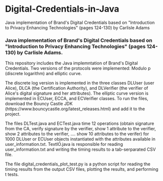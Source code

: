 # Digital-Credentials-in-Java
Java implementation of Brand's Digital Credentials based on "Introduction to Privacy Enhancing Technologies" (pages 124-130) by Carlisle Adams
<h3 >Java implementation of Brand's Digital Credentials based on "Introduction to Privacy Enhancing Technologies" (pages 124-130) by Carlisle Adams.</h3>
<p>This repository includes the Java implemntation of Brand's Digital Credentials. Two versions of the protocols were implemented: Modulo p (discrete logarithm) and elliptic curve.</p>
<p>The discrete log version is implemented in the three classes DLUser (user Alice), DLCA (the Certification Authority), and DLVerifier (the verifier of Alice's digital signature and her attributes). The elliptic curve version is implemented in ECUser, ECCA, and ECVerifier classes. To run the files, download the Bouncy Castle JDK (https://www.bouncycastle.org/latest_releases.html) and add it to the project.</p>
<p>The files DLTest.java and ECTest.java time 12 operations (obtain signature from the CA, verify signature by the verifier, show 1 attribute to the verifier, show 2 attributes to the verifier, .... show 10 attributes to the verifer) for 1000 DLUser or ECUser objects instantiated with the attributes available in user_information.txt. TextIO.java is responsible for reading user_information.txt and writing the timing results to a tab-serparated CSV file.</p>
<p>The file digital_credentials_plot_test.py is a python script for reading the timing results from the output CSV files, plotting the results, and performing t tests.</p>
